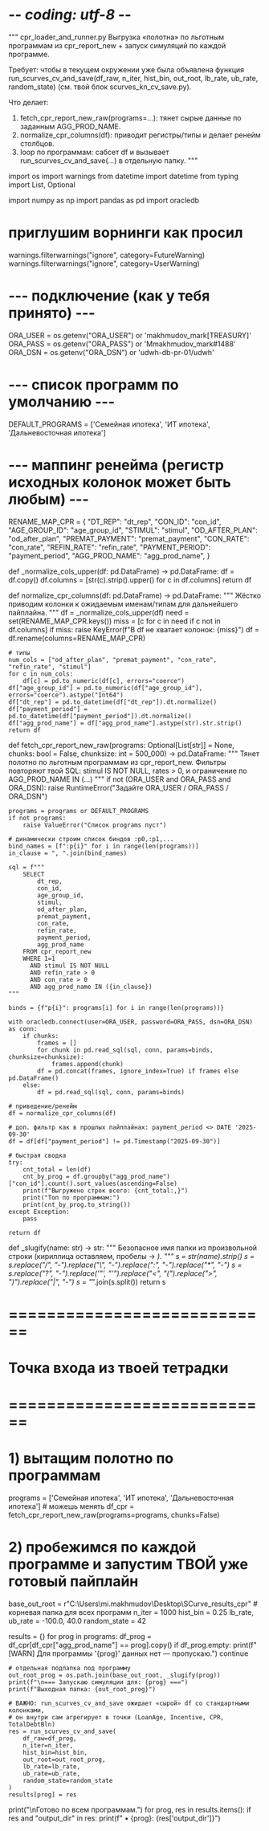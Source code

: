 # -*- coding: utf-8 -*-
"""
cpr_loader_and_runner.py
Выгрузка «полотна» по льготным программам из cpr_report_new + запуск симуляций по каждой программе.

Требует: чтобы в текущем окружении уже была объявлена функция
run_scurves_cv_and_save(df_raw, n_iter, hist_bin, out_root, lb_rate, ub_rate, random_state)
(см. твой блок scurves_kn_cv_save.py).

Что делает:
  1) fetch_cpr_report_new_raw(programs=...): тянет сырые данные по заданным AGG_PROD_NAME.
  2) normalize_cpr_columns(df): приводит регистры/типы и делает ренейм столбцов.
  3) loop по программам: сабсет df и вызывает run_scurves_cv_and_save(...) в отдельную папку.
"""

import os
import warnings
from datetime import datetime
from typing import List, Optional

import numpy as np
import pandas as pd
import oracledb

# приглушим ворнинги как просил
warnings.filterwarnings("ignore", category=FutureWarning)
warnings.filterwarnings("ignore", category=UserWarning)

# --- подключение (как у тебя принято) ---
ORA_USER = os.getenv("ORA_USER") or 'makhmudov_mark[TREASURY]'
ORA_PASS = os.getenv("ORA_PASS") or 'Mmakhmudov_mark#1488'
ORA_DSN  = os.getenv("ORA_DSN")  or 'udwh-db-pr-01/udwh'

# --- список программ по умолчанию ---
DEFAULT_PROGRAMS = ['Семейная ипотека', 'ИТ ипотека', 'Дальневосточная ипотека']

# --- маппинг ренейма (регистр исходных колонок может быть любым) ---
RENAME_MAP_CPR = {
    "DT_REP": "dt_rep",
    "CON_ID": "con_id",
    "AGE_GROUP_ID": "age_group_id",
    "STIMUL": "stimul",
    "OD_AFTER_PLAN": "od_after_plan",
    "PREMAT_PAYMENT": "premat_payment",
    "CON_RATE": "con_rate",
    "REFIN_RATE": "refin_rate",
    "PAYMENT_PERIOD": "payment_period",
    "AGG_PROD_NAME": "agg_prod_name",
}

def _normalize_cols_upper(df: pd.DataFrame) -> pd.DataFrame:
    df = df.copy()
    df.columns = [str(c).strip().upper() for c in df.columns]
    return df

def normalize_cpr_columns(df: pd.DataFrame) -> pd.DataFrame:
    """
    Жёстко приводим колонки к ожидаемым именам/типам для дальнейшего пайплайна.
    """
    df = _normalize_cols_upper(df)
    need = set(RENAME_MAP_CPR.keys())
    miss = [c for c in need if c not in df.columns]
    if miss:
        raise KeyError(f"В df не хватает колонок: {miss}")
    df = df.rename(columns=RENAME_MAP_CPR)

    # типы
    num_cols = ["od_after_plan", "premat_payment", "con_rate", "refin_rate", "stimul"]
    for c in num_cols:
        df[c] = pd.to_numeric(df[c], errors="coerce")
    df["age_group_id"] = pd.to_numeric(df["age_group_id"], errors="coerce").astype("Int64")
    df["dt_rep"] = pd.to_datetime(df["dt_rep"]).dt.normalize()
    df["payment_period"] = pd.to_datetime(df["payment_period"]).dt.normalize()
    df["agg_prod_name"] = df["agg_prod_name"].astype(str).str.strip()
    return df

def fetch_cpr_report_new_raw(programs: Optional[List[str]] = None,
                             chunks: bool = False,
                             chunksize: int = 500_000) -> pd.DataFrame:
    """
    Тянет полотно по льготным программам из cpr_report_new.
    Фильтры повторяют твой SQL: stimul IS NOT NULL, rates > 0, и ограничение по AGG_PROD_NAME IN (...)
    """
    if not (ORA_USER and ORA_PASS and ORA_DSN):
        raise RuntimeError("Задайте ORA_USER / ORA_PASS / ORA_DSN")

    programs = programs or DEFAULT_PROGRAMS
    if not programs:
        raise ValueError("Список programs пуст")

    # динамически строим список биндов :p0,:p1,...
    bind_names = [f":p{i}" for i in range(len(programs))]
    in_clause = ", ".join(bind_names)

    sql = f"""
        SELECT
            dt_rep,
            con_id,
            age_group_id,
            stimul,
            od_after_plan,
            premat_payment,
            con_rate,
            refin_rate,
            payment_period,
            agg_prod_name
        FROM cpr_report_new
        WHERE 1=1
          AND stimul IS NOT NULL
          AND refin_rate > 0
          AND con_rate > 0
          AND agg_prod_name IN ({in_clause})
    """

    binds = {f"p{i}": programs[i] for i in range(len(programs))}

    with oracledb.connect(user=ORA_USER, password=ORA_PASS, dsn=ORA_DSN) as conn:
        if chunks:
            frames = []
            for chunk in pd.read_sql(sql, conn, params=binds, chunksize=chunksize):
                frames.append(chunk)
            df = pd.concat(frames, ignore_index=True) if frames else pd.DataFrame()
        else:
            df = pd.read_sql(sql, conn, params=binds)

    # приведение/ренейм
    df = normalize_cpr_columns(df)

    # доп. фильтр как в прошлых пайплайнах: payment_period <> DATE '2025-09-30'
    df = df[df["payment_period"] != pd.Timestamp("2025-09-30")]

    # быстрая сводка
    try:
        cnt_total = len(df)
        cnt_by_prog = df.groupby("agg_prod_name")["con_id"].count().sort_values(ascending=False)
        print(f"Выгружено строк всего: {cnt_total:,}")
        print("Топ по программам:")
        print(cnt_by_prog.to_string())
    except Exception:
        pass

    return df

def _slugify(name: str) -> str:
    """
    Безопасное имя папки из произвольной строки (кириллица оставляем, пробелы -> _).
    """
    s = str(name).strip()
    s = s.replace("/", "-").replace("\\", "-").replace(":", "-").replace("*", "-")
    s = s.replace("?", "-").replace('"', "'").replace("<", "(").replace(">", ")").replace("|", "-")
    s = "_".join(s.split())
    return s

# ============================
# Точка входа из твоей тетрадки
# ============================

# 1) вытащим полотно по программам
programs = ['Семейная ипотека', 'ИТ ипотека', 'Дальневосточная ипотека']  # можешь менять
df_cpr = fetch_cpr_report_new_raw(programs=programs, chunks=False)

# 2) пробежимся по каждой программе и запустим ТВОЙ уже готовый пайплайн
base_out_root = r"C:\Users\mi.makhmudov\Desktop\SCurve_results_cpr"  # корневая папка для всех программ
n_iter = 1000
hist_bin = 0.25
lb_rate, ub_rate = -100.0, 40.0
random_state = 42

results = {}
for prog in programs:
    df_prog = df_cpr[df_cpr["agg_prod_name"] == prog].copy()
    if df_prog.empty:
        print(f"[WARN] Для программы '{prog}' данных нет — пропускаю.")
        continue

    # отдельная подпапка под программу
    out_root_prog = os.path.join(base_out_root, _slugify(prog))
    print(f"\n=== Запускаю симуляции для: {prog} ===")
    print(f"Выходная папка: {out_root_prog}")

    # ВАЖНО: run_scurves_cv_and_save ожидает «сырой» df со стандартными колонками,
    # он внутри сам агрегирует в точки (LoanAge, Incentive, CPR, TotalDebtBln)
    res = run_scurves_cv_and_save(
        df_raw=df_prog,
        n_iter=n_iter,
        hist_bin=hist_bin,
        out_root=out_root_prog,
        lb_rate=lb_rate,
        ub_rate=ub_rate,
        random_state=random_state
    )
    results[prog] = res

print("\nГотово по всем программам.")
for prog, res in results.items():
    if res and "output_dir" in res:
        print(f"  • {prog}: {res['output_dir']}")
